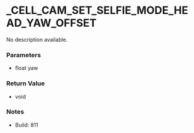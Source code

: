 # _CELL_CAM_SET_SELFIE_MODE_HEAD_YAW_OFFSET

No description available.

### Parameters
* float yaw

### Return Value
* void

### Notes
* Build: 811

